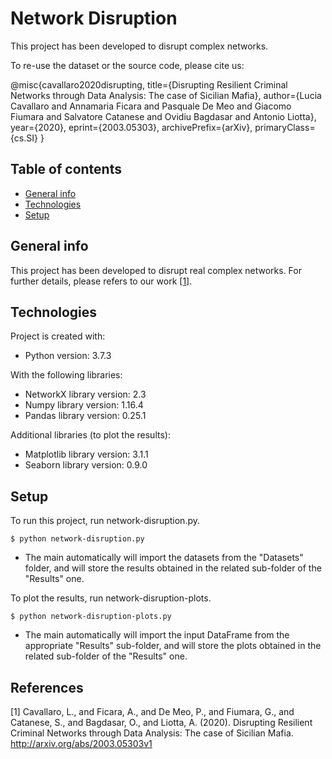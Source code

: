 # Network Disruption

This project has been developed to disrupt complex networks.

To re-use the dataset or the source code, please cite us:

@misc{cavallaro2020disrupting,
    title={Disrupting Resilient Criminal Networks through Data Analysis: The case of Sicilian Mafia},
    author={Lucia Cavallaro and Annamaria Ficara and Pasquale De Meo and Giacomo Fiumara and Salvatore Catanese and Ovidiu Bagdasar and Antonio Liotta},
    year={2020},
    eprint={2003.05303},
    archivePrefix={arXiv},
    primaryClass={cs.SI}
}

## Table of contents
* [General info](#general-info)
* [Technologies](#technologies)
* [Setup](#setup)

## General info
This project has been developed to disrupt real complex networks. For further details, please refers to our work [[1]](#1).
	
## Technologies
Project is created with:
* Python version: 3.7.3

With the following libraries:
* NetworkX library version: 2.3
* Numpy library version: 1.16.4
* Pandas library version: 0.25.1

Additional libraries (to plot the results):
* Matplotlib library version: 3.1.1
* Seaborn library version: 0.9.0
	
## Setup
To run this project, run network-disruption.py. 
```
$ python network-disruption.py
```

* The main automatically will import the datasets from the "Datasets" folder, and will store the results obtained in the related sub-folder of the "Results" one.

To plot the results, run network-disruption-plots. 
```
$ python network-disruption-plots.py
```

* The main automatically will import the input DataFrame from the appropriate "Results" sub-folder, and will store the plots obtained in the related sub-folder of the "Results" one.

## References

<a id="1">[1]</a> 
Cavallaro, L., and Ficara, A., and De Meo, P., and Fiumara, G., and Catanese, S., and Bagdasar, O., and Liotta, A. (2020). 
Disrupting Resilient Criminal Networks through Data Analysis: The case of Sicilian Mafia.
http://arxiv.org/abs/2003.05303v1
